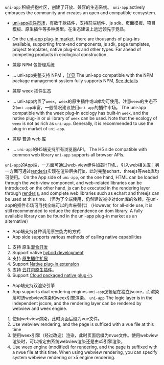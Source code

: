 
`uni-app` 积极拥抱社区，创建了开放、兼容的生态系统。
`uni-app` actively embraces the community and creates an open and compatible ecosystem.

- [uni-app插件市场](https://ext.dcloud.net.cn)，有数千款插件，支持前端组件、js sdk、页面模板、项目模板、原生插件等多种类型。在生态建设上远远领先于竞品。
- On the [uni-app plug-in market](https://ext.dcloud.net.cn), there are thousands of plug-ins available, supporting front-end components, js sdk, page templates, project templates, native plug-ins and other types. Far ahead of competing products in ecological construction.

- 兼容 NPM 包管理系统
- ...
uni-app完整支持 NPM ，[详见](https://uniapp.dcloud.io/frame?id=npm%E6%94%AF%E6%8C%81)
The uni-app compatible with the NPM package management system fully supports NPM, [See details](https://uniapp.dcloud.io/frame?id=npm%E6%94%AF%E6%8C%81)

- 兼容 weex 插件生态
- ...
uni-app内置了`weex`，`weex`的原生插件或ui库均可使用。注意`weex`的生态不如`uni-app`丰富，一般情况建议使用`uni-app`的插件市场。
The uni-app compatible with the weex plug-in ecology has built-in `weex`, and the native plug-in or ui library of `weex` can be used. Note that the ecology of `weex` is not as rich as `uni-app`. Generally, it is recommended to use the plug-in market of `uni-app`.

- 兼容 普通 web 库
- ...
`uni-app`的H5端支持所有浏览器API。
The H5 side compatible with common web library `uni-app` supports all browser APIs.

`uni-app`的App端，一方面可通过web-view组件加载HTML，引入web相关库；另一方面可通过[renderjs](frame?id=renderjs)实现在渲染层执行js，此时完整echart、threejs等web库均可使用。
On the App side of `uni-app`, on the one hand, HTML can be loaded through the web-view component, and web-related libraries can be introduced; on the other hand, js can be executed in the rendering layer through [renderjs](frame?id=renderjs), and complete web libraries such as echart and threejs can be used at this time.
（但为了全端使用，仍然建议减少对dom库的依赖，在uni-app的插件市场可寻找全端可以的库来替代）
(However, for all-side use, it is still recommended to reduce the dependence on dom library. A fully available library can be found in the uni-app plug-in market as an alternative)

- App端支持各种调用原生能力的方式
- App side supports various methods of calling native capabilities
1. 支持 原生[混合开发](hybrid)
1. Support native [hybrid development](hybrid)
2. 支持 [原生插件扩展](https://ask.dcloud.net.cn/article/35428)
2. Support [Native plug-in extension](https://ask.dcloud.net.cn/article/35428)
3. 支持 [云打包原生插件](https://ask.dcloud.net.cn/article/35412)。
3. Support [Cloud packaged native plug-in](https://ask.dcloud.net.cn/article/35412).

- App端支持双渲染引擎
- App supports dual rendering engines
`uni-app`逻辑层在独立jscore，而渲染层可选webview渲染和weex引擎渲染。
`uni-app` The logic layer is in the independent jscore, and the rendering layer can be rendered by webview and weex engine.
1. 使用webview渲染，此时页面后缀为vue文件。
1. Use webview rendering, and the page is suffixed with a vue file at this time
2. 使用weex引擎（经过改造）渲染，此时页面后缀为nvue文件。使用webview渲染时，可以指定由系统webview渲染还是由x5引擎渲染。
2. Use weex engine (modified) for rendering, and the page is suffixed with a nvue file at this time. When using webview rendering, you can specify system webview rendering or x5 engine rendering.

